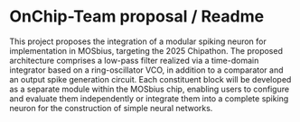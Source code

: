 # OnChip-Team proposal / Readme

This project proposes the integration of a modular spiking neuron for implementation in MOSbius, targeting the 2025 Chipathon. The proposed architecture comprises a low-pass filter realized via a time-domain integrator based on a ring-oscillator VCO, in addition to a comparator and an output spike generation circuit. Each constituent block will be developed as a separate module within the MOSbius chip, enabling users to configure and evaluate them independently or integrate them into a complete spiking neuron for the construction of simple neural networks.

